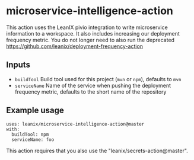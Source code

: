 # microservice-intelligence-action

This action uses the LeanIX pivio integration to write microservice information to a workspace.
It also includes increasing our deployment frequency metric. You do not longer need to also run the deprecated https://github.com/leanix/deployment-frequency-action

## Inputs

* `buildTool`    Build tool used for this project (`mvn` or `npm`), defaults to `mvn`
* `serviceName`  Name of the service when pushing the deployment frequency metric, defaults to the short name of the repository

## Example usage
```
uses: leanix/microservice-intelligence-action@master
with:
  buildTool: npm
  serviceName: foo
```

This action requires that you also use the "leanix/secrets-action@master".
